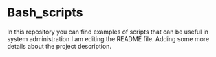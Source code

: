 # Bash_scripts

In this repository you can find examples of scripts that can be useful in system administration
I am editing the README file. Adding some more details about the project description.


